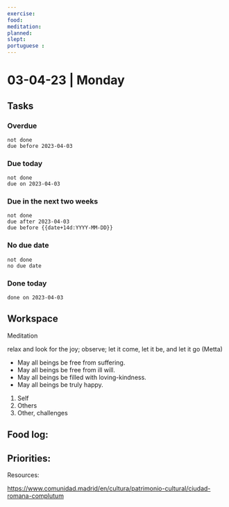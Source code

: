 ```yaml
---
exercise: 
food:
meditation:
planned:
slept:
portuguese :
---
```


# 03-04-23 | Monday

## Tasks
### Overdue
```tasks
not done
due before 2023-04-03
```

### Due today
```tasks
not done
due on 2023-04-03
```

### Due in the next two weeks
```tasks
not done
due after 2023-04-03
due before {{date+14d:YYYY-MM-DD}}
```

### No due date
```tasks
not done
no due date
```

### Done today
```tasks
done on 2023-04-03
```

## Workspace

Meditation 

relax and look for the joy; observe; let it come, let it be, and let it go
(Metta)
-   May all beings be free from suffering.
-   May all beings be free from ill will.
-   May all beings be filled with loving-kindness.
-   May all beings be truly happy.

1. Self
2. Others
3. Other, challenges

Food log:
- 

Priorities:
- 

Resources:

https://www.comunidad.madrid/en/cultura/patrimonio-cultural/ciudad-romana-complutum